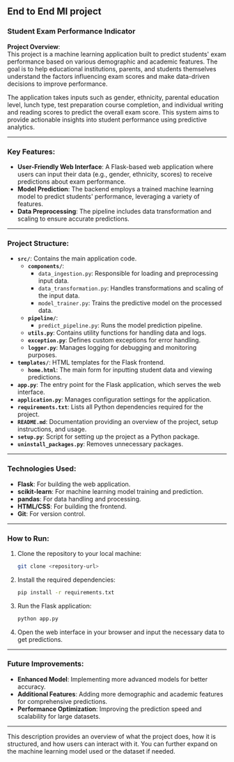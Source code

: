 ## End to End Ml project

### **Student Exam Performance Indicator**

**Project Overview**:  
This project is a machine learning application built to predict students' exam performance based on various demographic and academic features. The goal is to help educational institutions, parents, and students themselves understand the factors influencing exam scores and make data-driven decisions to improve performance.

The application takes inputs such as gender, ethnicity, parental education level, lunch type, test preparation course completion, and individual writing and reading scores to predict the overall exam score. This system aims to provide actionable insights into student performance using predictive analytics.

---

### **Key Features**:

- **User-Friendly Web Interface**: A Flask-based web application where users can input their data (e.g., gender, ethnicity, scores) to receive predictions about exam performance.
- **Model Prediction**: The backend employs a trained machine learning model to predict students' performance, leveraging a variety of features.
- **Data Preprocessing**: The pipeline includes data transformation and scaling to ensure accurate predictions.

---

### **Project Structure**:

- **`src/`**: Contains the main application code.
  - **`components/`**:
    - `data_ingestion.py`: Responsible for loading and preprocessing input data.
    - `data_transformation.py`: Handles transformations and scaling of the input data.
    - `model_trainer.py`: Trains the predictive model on the processed data.
  - **`pipeline/`**:
    - `predict_pipeline.py`: Runs the model prediction pipeline.
  - **`utils.py`**: Contains utility functions for handling data and logs.
  - **`exception.py`**: Defines custom exceptions for error handling.
  - **`logger.py`**: Manages logging for debugging and monitoring purposes.
- **`templates/`**: HTML templates for the Flask frontend.
  - **`home.html`**: The main form for inputting student data and viewing predictions.
- **`app.py`**: The entry point for the Flask application, which serves the web interface.
- **`application.py`**: Manages configuration settings for the application.
- **`requirements.txt`**: Lists all Python dependencies required for the project.
- **`README.md`**: Documentation providing an overview of the project, setup instructions, and usage.
- **`setup.py`**: Script for setting up the project as a Python package.
- **`uninstall_packages.py`**: Removes unnecessary packages.

---

### **Technologies Used**:
- **Flask**: For building the web application.
- **scikit-learn**: For machine learning model training and prediction.
- **pandas**: For data handling and processing.
- **HTML/CSS**: For building the frontend.
- **Git**: For version control.

---

### **How to Run**:
1. Clone the repository to your local machine:
   ```bash
   git clone <repository-url>
   ```
2. Install the required dependencies:
   ```bash
   pip install -r requirements.txt
   ```
3. Run the Flask application:
   ```bash
   python app.py
   ```
4. Open the web interface in your browser and input the necessary data to get predictions.

---

### **Future Improvements**:
- **Enhanced Model**: Implementing more advanced models for better accuracy.
- **Additional Features**: Adding more demographic and academic features for comprehensive predictions.
- **Performance Optimization**: Improving the prediction speed and scalability for large datasets.

---

This description provides an overview of what the project does, how it is structured, and how users can interact with it. You can further expand on the machine learning model used or the dataset if needed.
